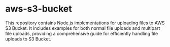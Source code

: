# aws-s3-bucket
This repository contains Node.js implementations for uploading files to AWS S3 Bucket. It includes examples for both normal file uploads and multipart file uploads, providing a comprehensive guide for efficiently handling file uploads to S3 Bucket.
